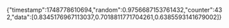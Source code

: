 {"timestamp":1748778610694,"random":0.9756687153761432,"counter":432,"data":[0.8345176967113037,0.7018811771704261,0.6385593141679002]}
